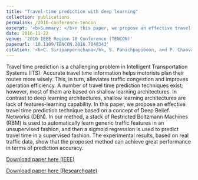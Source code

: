 ```yaml
---
title: "Travel-time prediction with deep learning"
collection: publications
permalink: /2016-conference-tencon
excerpt: '<b>Summary: </b>n this paper, we propose an effective travel time prediction technique based on a concept of Deep Belief Networks (DBN). In our method, a stack of Restricted Boltzmann Machines (RBM) is used to automatically learn generic traffic features in an unsupervised fashion, and then a sigmoid regression is used to predict travel time in a supervised fashion. The experimental results, based on real traffic data, show that the proposed method can achieve great performance in terms of prediction accuracy.'
date: 2016-11-22
venue: '2016 IEEE Region 10 Conference (TENCON)'
paperurl: '10.1109/TENCON.2016.7848343'
citation: '<b>C. Siripanpornchana</b>, S. Panichpapiboon, and P. Chaovalit. &quot;Travel-time prediction with deep learning.&quot; <i>in Proc. IEEE Region 10 Conference (TENCON), Singapore, Singapore</i>. November. 2016.'
---
```

Travel time prediction is a challenging problem in Intelligent Transportation Systems (ITS). Accurate travel time information helps motorists plan their routes more wisely. This, in turn, alleviates traffic congestion and improves operation efficiency. A number of travel time prediction techniques exist; however, most of them are based on shallow learning architectures. In contrast to deep learning architectures, shallow learning architectures are lack of features-learning capability. In this paper, we propose an effective travel time prediction technique based on a concept of Deep Belief Networks (DBN). In our method, a stack of Restricted Boltzmann Machines (RBM) is used to automatically learn generic traffic features in an unsupervised fashion, and then a sigmoid regression is used to predict travel time in a supervised fashion. The experimental results, based on real traffic data, show that the proposed method can achieve great performance in terms of prediction accuracy.

[Download paper here (IEEE)](https://ieeexplore.ieee.org/abstract/document/7848343)

[Download paper here (Researchgate)](https://www.researchgate.net/publication/313585649_Travel-time_prediction_with_deep_learning)
